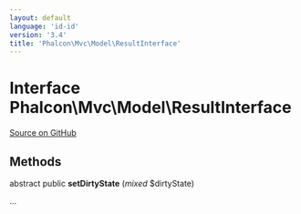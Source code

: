 ```yaml
---
layout: default
language: 'id-id'
version: '3.4'
title: 'Phalcon\Mvc\Model\ResultInterface'
---
```


# Interface **Phalcon\Mvc\Model\ResultInterface**

<a href="https://github.com/phalcon/cphalcon/tree/v3.4.0/phalcon/mvc/model/resultinterface.zep" class="btn btn-default btn-sm">Source on GitHub</a>

## Methods

abstract public **setDirtyState** (*mixed* $dirtyState)

...